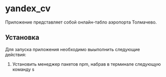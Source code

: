 # yandex_cv
Приложение представляет собой онлайн-табло аэропорта Толмачево.

## Установка
Для запуска приложения необходимо выыполнить следующие действия:
1. Установить менеджер пакетов npm, набрав в терминале следующую команду
s